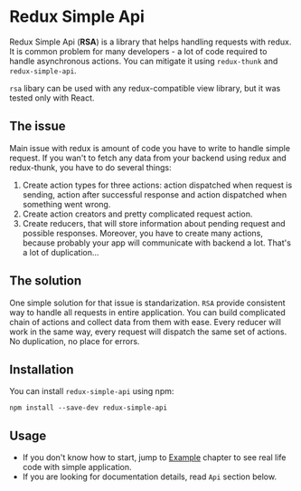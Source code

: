 # Redux Simple Api

Redux Simple Api (**RSA**) is a library that helps handling requests
with redux. It is common problem for many developers - a lot of code
required to handle asynchronous actions. You can mitigate it using
`redux-thunk` and `redux-simple-api`.

`rsa` libary can be used with any redux-compatible view library, but it was
tested only with React.

## The issue

Main issue with redux is amount of code you have to write to handle simple request.
If you wan't to fetch any data from your backend using redux and redux-thunk, you have to
do several things:
1. Create action types for three actions: action dispatched when request is sending, 
action after successful response and action dispatched when something went wrong.
2. Create action creators and pretty complicated request action.
3. Create reducers, that will store information about pending request and possible responses.
Moreover, you have to create many actions, because probably your app will communicate
with backend a lot. That's a lot of duplication...

## The solution

One simple solution for that issue is standarization. `RSA` provide consistent way to handle
all requests in entire application. You can build complicated chain of actions and collect data from them
with ease. Every reducer will work in the same way, every request will dispatch the same set of actions.
No duplication, no place for errors.

## Installation

You can install `redux-simple-api` using npm:

```
npm install --save-dev redux-simple-api
```

## Usage

* If you don't know how to start, jump to [Example](/example) chapter to see real life code with simple
application.
* If you are looking for documentation details, read `Api` section below.